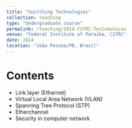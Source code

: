 ```yaml
---
title: "Switching Technologies"
collection: teaching
type: "Undergraduate course"
permalink: /teaching/2014-CSTRC-TecComutacao  
venue: "Federal Institute of Paraiba, CSTRC"
date: 2024
location: "João Pessoa/PB, Brazil"
---
```


Contents
======

- Link layer (Ethernet)
- Virtual Local Area Network (VLAN)
- Spanning Tree Protocol (STP)
- Etherchannel
- Security in computer network